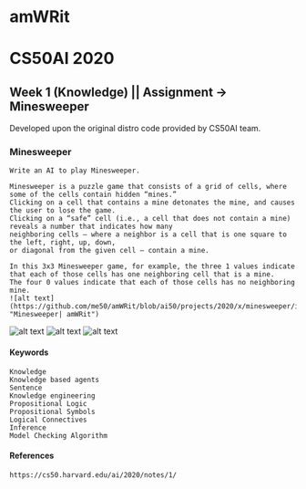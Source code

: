 # amWRit

# CS50AI 2020
## Week 1 (Knowledge) || Assignment -> Minesweeper

Developed upon the original distro code provided by CS50AI team.
### Minesweeper
````
Write an AI to play Minesweeper.

Minesweeper is a puzzle game that consists of a grid of cells, where some of the cells contain hidden “mines.”
Clicking on a cell that contains a mine detonates the mine, and causes the user to lose the game. 
Clicking on a “safe” cell (i.e., a cell that does not contain a mine) reveals a number that indicates how many 
neighboring cells – where a neighbor is a cell that is one square to the left, right, up, down, 
or diagonal from the given cell – contain a mine.

In this 3x3 Minesweeper game, for example, the three 1 values indicate that each of those cells has one neighboring cell that is a mine. 
The four 0 values indicate that each of those cells has no neighboring mine.
![alt text](https://github.com/me50/amWRit/blob/ai50/projects/2020/x/minesweeper/images/1.PNG "Minesweeper| amWRit")

````

![alt text](https://github.com/me50/amWRit/blob/ai50/projects/2020/x/minesweeper/images/2.PNG "Minesweeper | amWRit")
![alt text](https://github.com/me50/amWRit/blob/ai50/projects/2020/x/minesweeper/images/3.PNG "Minesweeper | amWRit")
![alt text](https://github.com/me50/amWRit/blob/ai50/projects/2020/x/minesweeper/images/4.PNG "Minesweeper | amWRit")

#### Keywords
````
Knowledge
Knowledge based agents
Sentence
Knowledge engineering
Propositional Logic
Propositional Symbols
Logical Connectives
Inference
Model Checking Algorithm
````

#### References
````
https://cs50.harvard.edu/ai/2020/notes/1/
````
